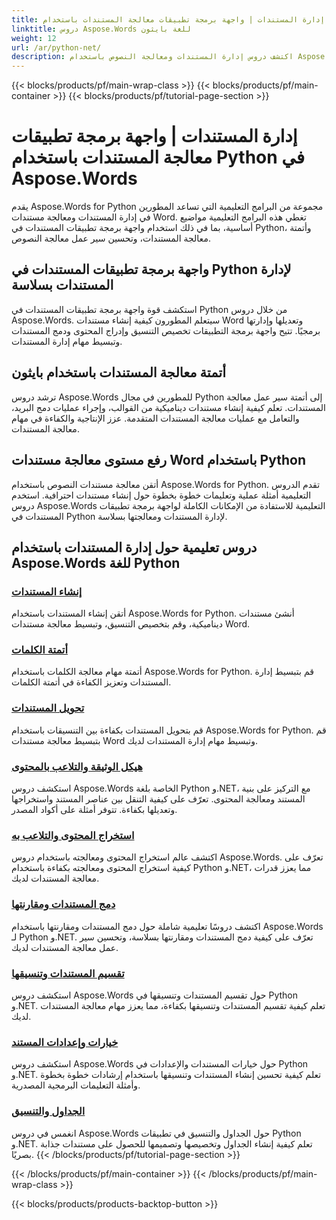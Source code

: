 ```yaml
---
title: إدارة المستندات | واجهة برمجة تطبيقات معالجة المستندات باستخدام Python في Aspose.Words
linktitle: دروس Aspose.Words للغة بايثون
weight: 12
url: /ar/python-net/
description: اكتشف دروس إدارة المستندات ومعالجة النصوص باستخدام Aspose.Words for Python. يمكنك أتمتة معالجة المستندات وتخصيص التنسيق وإنشاء مستندات ديناميكية.
---
```


{{< blocks/products/pf/main-wrap-class >}}
{{< blocks/products/pf/main-container >}}
{{< blocks/products/pf/tutorial-page-section >}}

# إدارة المستندات | واجهة برمجة تطبيقات معالجة المستندات باستخدام Python في Aspose.Words

يقدم Aspose.Words for Python مجموعة من البرامج التعليمية التي تساعد المطورين في إدارة المستندات ومعالجة مستندات Word. تغطي هذه البرامج التعليمية مواضيع أساسية، بما في ذلك استخدام واجهة برمجة تطبيقات المستندات في Python، وأتمتة معالجة المستندات، وتحسين سير عمل معالجة النصوص.

## واجهة برمجة تطبيقات المستندات في Python لإدارة المستندات بسلاسة

استكشف قوة واجهة برمجة تطبيقات المستندات في Python من خلال دروس Aspose.Words. سيتعلم المطورون كيفية إنشاء مستندات Word وتعديلها وإدارتها برمجيًا. تتيح واجهة برمجة التطبيقات تخصيص التنسيق وإدراج المحتوى ودمج المستندات وتبسيط مهام إدارة المستندات.

## أتمتة معالجة المستندات باستخدام بايثون

ترشد دروس Aspose.Words للمطورين في مجال Python إلى أتمتة سير عمل معالجة المستندات. تعلم كيفية إنشاء مستندات ديناميكية من القوالب، وإجراء عمليات دمج البريد، والتعامل مع عمليات معالجة المستندات المتقدمة. عزز الإنتاجية والكفاءة في مهام معالجة المستندات.

## رفع مستوى معالجة مستندات Word باستخدام Python

أتقن معالجة مستندات النصوص باستخدام Aspose.Words for Python. تقدم الدروس التعليمية أمثلة عملية وتعليمات خطوة بخطوة حول إنشاء مستندات احترافية. استخدم دروس Aspose.Words التعليمية للاستفادة من الإمكانات الكاملة لواجهة برمجة تطبيقات المستندات في Python لإدارة المستندات ومعالجتها بسلاسة.

## دروس تعليمية حول إدارة المستندات باستخدام Aspose.Words للغة Python
### [إنشاء المستندات](./document-creation/)
أتقن إنشاء المستندات باستخدام Aspose.Words for Python. أنشئ مستندات ديناميكية، وقم بتخصيص التنسيق، وتبسيط معالجة مستندات Word.
### [أتمتة الكلمات](./word-automation/)
أتمتة مهام معالجة الكلمات باستخدام Aspose.Words for Python. قم بتبسيط إدارة المستندات وتعزيز الكفاءة في أتمتة الكلمات.
### [تحويل المستندات](./document-conversion/)
قم بتحويل المستندات بكفاءة بين التنسيقات باستخدام Aspose.Words for Python. قم بتبسيط معالجة مستندات Word وتبسيط مهام إدارة المستندات لديك. 
### [هيكل الوثيقة والتلاعب بالمحتوى](./document-structure-and-content-manipulation/)
استكشف دروس Aspose.Words الخاصة بلغة Python و.NET، مع التركيز على بنية المستند ومعالجة المحتوى. تعرّف على كيفية التنقل بين عناصر المستند واستخراجها وتعديلها بكفاءة. تتوفر أمثلة على أكواد المصدر.
### [استخراج المحتوى والتلاعب به](./content-extraction-and-manipulation/)
اكتشف عالم استخراج المحتوى ومعالجته باستخدام دروس Aspose.Words. تعرّف على كيفية استخراج المحتوى ومعالجته بكفاءة باستخدام Python و.NET، مما يعزز قدرات معالجة المستندات لديك.
### [دمج المستندات ومقارنتها](./document-combining-and-comparison/)
اكتشف دروسًا تعليمية شاملة حول دمج المستندات ومقارنتها باستخدام Aspose.Words لـ Python و.NET. تعرّف على كيفية دمج المستندات ومقارنتها بسلاسة، وتحسين سير عمل معالجة المستندات لديك.
### [تقسيم المستندات وتنسيقها](./document-splitting-and-formatting/)
استكشف دروس Aspose.Words حول تقسيم المستندات وتنسيقها في Python و.NET. تعلم كيفية تقسيم المستندات وتنسيقها بكفاءة، مما يعزز مهام معالجة المستندات لديك. 
### [خيارات وإعدادات المستند](./document-options-and-settings/)
استكشف دروس Aspose.Words حول خيارات المستندات والإعدادات في Python و.NET. تعلم كيفية تحسين إنشاء المستندات وتنسيقها باستخدام إرشادات خطوة بخطوة وأمثلة التعليمات البرمجية المصدرية.
### [الجداول والتنسيق](./tables-and-formatting/)
انغمس في دروس Aspose.Words حول الجداول والتنسيق في تطبيقات Python و.NET. تعلم كيفية إنشاء الجداول وتخصيصها وتصميمها للحصول على مستندات جذابة بصريًا. 
{{< /blocks/products/pf/tutorial-page-section >}}

{{< /blocks/products/pf/main-container >}}
{{< /blocks/products/pf/main-wrap-class >}}

{{< blocks/products/products-backtop-button >}}
